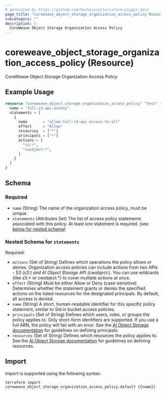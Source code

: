```yaml
---
# generated by https://github.com/hashicorp/terraform-plugin-docs
page_title: "coreweave_object_storage_organization_access_policy Resource - coreweave"
subcategory: ""
description: |-
  CoreWeave Object Storage Organization Access Policy
---
```


# coreweave_object_storage_organization_access_policy (Resource)

CoreWeave Object Storage Organization Access Policy

## Example Usage

```terraform
resource "coreweave_object_storage_organization_access_policy" "test" {
  name = "full-s3-api-access"
  statements = [
    {
      name       = "allow-full-s3-api-access-to-all"
      effect     = "Allow"
      resources  = ["*"]
      principals = ["*"]
      actions = [
        "s3:*",
        "cwobject:*",
      ]
    }
  ]
}
```

<!-- schema generated by tfplugindocs -->
## Schema

### Required

- `name` (String) The name of the organization access policy, must be unique.
- `statements` (Attributes Set) The list of access policy statements associated with this policy. At least one statement is required. (see [below for nested schema](#nestedatt--statements))

<a id="nestedatt--statements"></a>
### Nested Schema for `statements`

Required:

- `actions` (Set of String) Defines which operations the policy allows or denies. Organization access policies can include actions from two APIs - S3 (s3:*) and AI Object Storage API (cwobject:*). You can use wildcards (like s3:* or cwobject:*) to cover multiple actions at once.
- `effect` (String) Must be either Allow or Deny (case-sensitive). Determines whether the statement grants or denies the specified actions on the listed resources for the designated principals. By default, all access is denied.
- `name` (String) A short, human-readable identifier for this specific policy statement, similar to Sid in bucket access policies.
- `principals` (Set of String) Defines which users, roles, or groups the policy applies to. Only short-form identifiers are supported. If you use a full ARN, the policy will fail with an error. See the [AI Object Storage documentation](https://docs.coreweave.com/docs/products/storage/object-storage/concepts/policies/organization-policies#resources) for guidelines on defining principals.
- `resources` (Set of String) Defines which resources the policy applies to. See the [AI Object Storage documentation](https://docs.coreweave.com/docs/products/storage/object-storage/concepts/policies/organization-policies#resources) for guidelines on defining resources.

## Import

Import is supported using the following syntax:

```shell
terraform import coreweave_object_storage_organization_access_policy.default {{name}}
```
